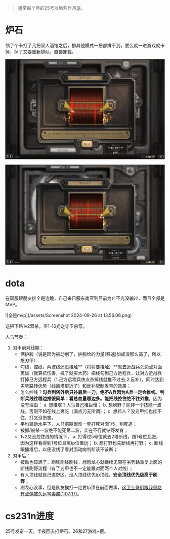 <!-- ex_nolevel -->
>通常每个月的25号以后称作月底。

# 炉石
领了个卡打了几把双人酒馆之后，排其他模式一把都排不到，要么就一进游戏就卡掉，掉了又要重新排队，直接卸载。

![傻逼雷火](/assets/休闲模式排不到.png)

![傻逼游戏](/assets/酒馆也排不到.png)

# dota
在国服跟朋友排全是连跪，自己来日服东南亚到目前为止不光没输过，而且全部是MVP。

![全是mvp](/assets/Screenshot 2024-09-26 at 13.56.06.png)

这把下路1v2双杀，带1-16光之守卫杀穿。

人马节奏：
1. 刃甲前对线期：
    - 俩护腕（说是因为被动削了，护腕给的力量(移速)加成没那么高了，所以憋刃甲）
    - 勾线，控线，两波线还没接触**（将将要接触）**就去近战兵旁边点对面英雄（就算抗伤害，抗了就买大药）把线勾到己方远程兵，让对方近战兵打掉己方远程兵（1.己方远程兵快点杀掉线就推不过去;2.反补），同时达到劣势路转优势（线离塔更近了）和反补限制发育的效果；
    - 怎么控线？**勾兵到塔外后只补最后一刀，绝不A兵因为A兵一定会推线。判断兵线往哪边推很简单：看总血量哪边多。能把线控住绝不往外推**，因为没有理由：
        a. 想推塔？人马自己推巨慢；
        b. 想刷野？除非一个技能一波线，否则不如在线上爽吃（漏点刀无所谓）；
        c. 想抓人？没刃甲扛也扛不住，打又没伤害。
    - 平均辅助水平下，人马前期很难一套打死对面1/5，别死追；
    - 被抓/被杀一波绝不能死第二波，实在不行就钻野发育；
    - 1v2又没控住线的情况下，
        a. 打得过5号位就去2塔断线，跟1号位互肥，因为这样看得到1号位且离tp位置远；
        b. 想打野也先断线再打野；
        c. 断线眼插塔后，以便没线了看对面动向判断该不该断； 
2. 刃甲后：
    - 被动也该满了，刷钱刷钱刷钱，想憋龙心就继续无限在劣势路重复上面的断线刷野流程（有了刃甲也不一定能跟对面两个人对线）；
    - 有人顶线就自己进野区，没人顶线优先tp顶线，**安全顶线优先级高于刷野**；
    - 刷龙心没事，但是队友挨打一定要tp顶在前面做事，[这卫士哥们跟我思路有点像被久远骂毒瘤(1:07:17)](https://www.bilibili.com/video/BV18pshedEbh)。

# cs231n进度
25号发奋一天，半夜回去打炉石，26和27游戏+摆。